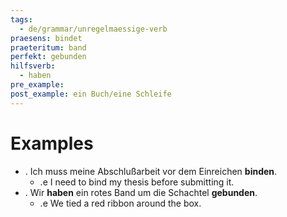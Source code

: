 ```yaml
---
tags:
  - de/grammar/unregelmaessige-verb
praesens: bindet
praeteritum: band
perfekt: gebunden
hilfsverb:
  - haben
pre_example: 
post_example: ein Buch/eine Schleife
---
```


# Examples
- . Ich muss meine Abschlußarbeit vor dem Einreichen **binden**.
	- .e I need to bind my thesis before submitting it.
- . Wir **haben** ein rotes Band um die Schachtel **gebunden**.
	- .e We tied a red ribbon around the box.
